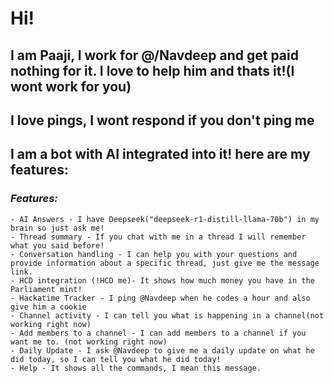 # Hi!
## I am Paaji, I work for @/Navdeep and get paid nothing for it. I love to help him and thats it!(I wont work for you)
## I love pings, I wont respond if you don't ping me 
## I am a bot with AI integrated into it! here are my features:
### *Features:*
    - AI Answers - I have Deepseek("deepseek-r1-distill-llama-70b") in my brain so just ask me!
    - Thread summary - If you chat with me in a thread I will remember what you said before!
    - Conversation handling - I can help you with your questions and provide information about a specific thread, just give me the message link.
    - HCD integration (!HCD me)- It shows how much money you have in the Parliament mint!
    - Hackatime Tracker - I ping @Navdeep when he codes a hour and also give him a cookie
    - Channel activity - I can tell you what is happening in a channel(not working right now)
    - Add members to a channel - I can add members to a channel if you want me to. (not working right now)
    - Daily Update - I ask @Navdeep to give me a daily update on what he did today, so I can tell you what he did today!
    - Help - It shows all the commands, I mean this message.
